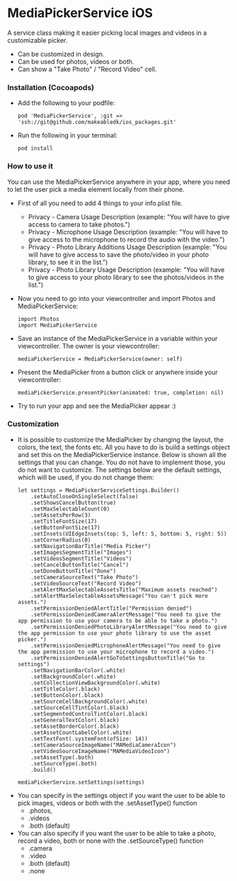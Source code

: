 # MediaPickerService iOS
A service class making it easier picking local images and videos in a customizable picker.

- Can be customized in design.
- Can be used for photos, videos or both.
- Can show a "Take Photo" / "Record Video" cell.

### Installation (Cocoapods)
- Add the following to your podfile:
    ```
    pod 'MediaPickerService', :git => 'ssh://git@github.com/makeabledk/ios_packages.git'
    ```
- Run the following in your terminal:
    ```
    pod install
    ```
    
### How to use it
You can use the MediaPickerService anywhere in your app, where you need to let the user pick a media element locally from their phone.

- First of all you need to add 4 things to your info.plist file.
  - Privacy - Camera Usage Description (example: "You will have to give access to camera to take photos.")
  - Privacy - Microphone Usage Description (example: "You will have to give access to the microphone to record the audio with the video.")
  - Privacy - Photo Library Additions Usage Description (example: "You will have to give access to save the photo/video in your photo library, to see it in the list.")
  - Privacy - Photo Library Usage Description (example: "You will have to give access to your photo library to see the photos/videos in the list.")
  
- Now you need to go into your viewcontroller and import Photos and MediaPickerService:
    ```
    import Photos
    import MediaPickerService
    ```
    
- Save an instance of the MediaPickerService in a variable within your viewcontroller. The owner is your viewcontroller:
  ```
  mediaPickerService = MediaPickerService(owner: self)
  ```
  
- Present the MediaPicker from a button click or anywhere inside your viewcontroller:
  ```
  mediaPickerService.presentPicker(animated: true, completion: nil)
  ```
  
- Try to run your app and see the MediaPicker appear :)

### Customization
- It is possible to customize the MediaPicker by changing the layout, the colors, the text, the fonts etc. All you have to do is build a settings object and set this on the MediaPickerService instance. Below is shown all the settings that you can change. You do not have to implement those, you do not want to customize. The settings below are the default settings, which will be used, if you do not change them:
    ```
    let settings = MediaPickerServiceSettings.Builder()
        .setAutoCloseOnSingleSelect(false)
        .setShowsCancelButton(true)
        .setMaxSelectableCount(0)
        .setAssetsPerRow(3)
        .setTitleFontSize(17)
        .setButtonFontSize(17)
        .setInsets(UIEdgeInsets(top: 5, left: 5, bottom: 5, right: 5))
        .setCornerRadius(0)
        .setNavigationBarTitle("Media Picker")
        .setImagesSegmentTitle("Images")
        .setVideosSegmentTitle("Videos")
        .setCancelButtonTitle("Cancel")
        .setDoneButtonTitle("Done")
        .setCameraSourceText("Take Photo")
        .setVideoSourceText("Record Video")
        .setAlertMaxSelectableAssetsTitle("Maximum assets reached")
        .setAlertMaxSelectableAssetsMessage("You can't pick more assets.")
        .setPermissionDeniedAlertTitle("Permission denied")
        .setPermissionDeniedCameraAlertMessage("You need to give the app permission to use your camera to be able to take a photo.")
        .setPermissionDeniedPhotoLibraryAlertMessage("You need to give the app permission to use your photo library to use the asset picker.")
        .setPermissionDeniedMicrophoneAlertMessage("You need to give the app permission to use your microphone to record a video.")
        .setPermissionDeniedAlertGoToSettingsButtonTitle("Go to settings")
        .setNavigationBarColor(.white)
        .setBackgroundColor(.white)
        .setCollectionViewBackgroundColor(.white)
        .setTitleColor(.black)
        .setButtonColor(.black)
        .setSourceCellBackgroundColor(.white)
        .setSourceCellTintColor(.black)
        .setSegmentedControlTintColor(.black)
        .setGeneralTextColor(.black)
        .setAssetBorderColor(.black)
        .setAssetCountLabelColor(.white)
        .setTextFont(.systemFont(ofSize: 14))
        .setCameraSourceImageName("MAMediaCameraIcon")
        .setVideoSourceImageName("MAMediaVideoIcon")
        .setAssetType(.both)
        .setSourceType(.both)
        .build()
        
    mediaPickerService.setSettings(settings)
    ```
- You can specify in the settings object if you want the user to be able to pick images, videos or both with the .setAssetType() function
    -  .photos, 
    -  .videos
    -  .both (default)
- You can also specify if you want the user to be able to take a photo, record a video, both or none with the .setSourceType() function
    -  .camera
    -  .video
    -  .both (default)
    -  .none
